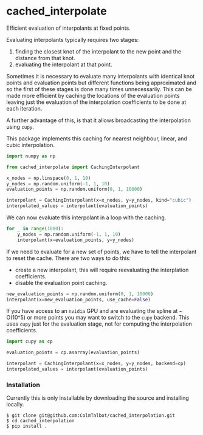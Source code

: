 # cached_interpolate
Efficient evaluation of interpolants at fixed points.

Evaluating interpolants typically requires two stages:
1. finding the closest knot of the interpolant to the new point and the distance from that knot.
2. evaluating the interpolant at that point.

Sometimes it is necessary to evaluate many interpolants with identical knot points and evaluation
points but different functions being approximated and so the first of these stages is done many times unnecessarily.
This can be made more efficient by caching the locations of the evaluation points leaving just the evaluation of the
interpolation coefficients to be done at each iteration.

A further advantage of this, is that it allows broadcasting the interpolation using `cupy`.

This package implements this caching for nearest neighbour, linear, and cubic interpolation.

```python
import numpy as np

from cached_interpolate import CachingInterpolant

x_nodes = np.linspace(0, 1, 10)
y_nodes = np.random.uniform(-1, 1, 10)
evaluation_points = np.random.uniform(0, 1, 10000)

interpolant = CachingInterpolant(x=x_nodes, y=y_nodes, kind="cubic")
interpolated_values = interpolant(evaluation_points)
```

We can now evaluate this interpolant in a loop with the caching.

```python
for _ in range(1000):
    y_nodes = np.random.uniform(-1, 1, 10)
    interpolant(x=evaluation_points, y=y_nodes)
```

If we need to evaluate for a new set of points, we have to tell the interpolant to reset the cache.
There are two ways to do this:
- create a new interpolant, this will require reevaluating the interplation coefficients.
- disable the evaluation point caching.

```python
new_evaluation_points = np.random.uniform(0, 1, 10000)
interpolant(x=new_evaluation_points, use_cache=False)
```

If you have access to an `nvidia` GPU and are evaluating the spline at ~ O(10^5) or more points you may want to switch
to the `cupy` backend.
This uses `cupy` just for the evaluation stage, not for computing the interpolation coefficients.

```python
import cupy as cp

evaluation_points = cp.asarray(evaluation_points)

interpolant = CachingInterpolant(x=x_nodes, y=y_nodes, backend=cp)
interpolated_values = interpolant(evaluation_points)
```

### Installation

Currently this is only installable by downloading the source and installing locally.

```console
$ git clone git@github.com:ColmTalbot/cached_interpolation.git
$ cd cached_interpolation
$ pip install .
```